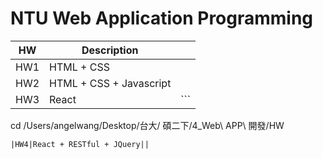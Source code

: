 # NTU Web Application Programming

|HW|Description||
|---|---|---|
|HW1|HTML + CSS||
|HW2|HTML + CSS + Javascript||
|HW3|React|```
cd /Users/angelwang/Desktop/台大/ 碩二下/4_Web\ APP\ 開發/HW
```|
|HW4|React + RESTful + JQuery||


